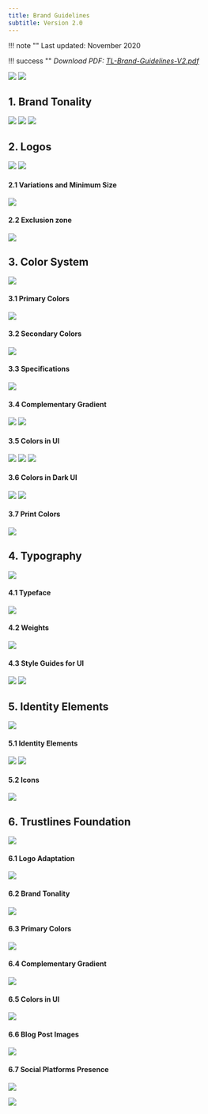 ```yaml
---
title: Brand Guidelines
subtitle: Version 2.0
---
```


!!! note ""
    Last updated: November 2020


!!! success ""
    _Download PDF: <a href=" ../../assets/pdf/TL-Brand-Guidelines-V2.pdf" target="_blank">TL-Brand-Guidelines-V2.pdf</a>_

<a href=" ../../assets/images/brand/guidelines/01.png" class="brand_guidelines_link"><img src=" ../../assets/images/brand/guidelines/01.png" class="brand_guidelines_img" /></a>
<a href=" ../../assets/images/brand/guidelines/02.png" class="brand_guidelines_link"><img src=" ../../assets/images/brand/guidelines/02.png" class="brand_guidelines_img" /></a>

## 1. Brand Tonality

<a href=" ../../assets/images/brand/guidelines/03.png" class="brand_guidelines_link"><img src=" ../../assets/images/brand/guidelines/03.png" class="brand_guidelines_img" /></a>
<a href=" ../../assets/images/brand/guidelines/04.png" class="brand_guidelines_link"><img src=" ../../assets/images/brand/guidelines/04.png" class="brand_guidelines_img" /></a>
<a href=" ../../assets/images/brand/guidelines/05.png" class="brand_guidelines_link"><img src=" ../../assets/images/brand/guidelines/05.png" class="brand_guidelines_img" /></a>


## 2. Logos

<a href=" ../../assets/images/brand/guidelines/06.png" class="brand_guidelines_link"><img src=" ../../assets/images/brand/guidelines/06.png" class="brand_guidelines_img" /></a>
<a href=" ../../assets/images/brand/guidelines/07.png" class="brand_guidelines_link"><img src=" ../../assets/images/brand/guidelines/07.png" class="brand_guidelines_img" /></a>

#### 2.1 Variations and Minimum Size

<a href=" ../../assets/images/brand/guidelines/08.png" class="brand_guidelines_link"><img src=" ../../assets/images/brand/guidelines/08.png" class="brand_guidelines_img" /></a>

#### 2.2 Exclusion zone

<a href=" ../../assets/images/brand/guidelines/09.png" class="brand_guidelines_link"><img src=" ../../assets/images/brand/guidelines/09.png" class="brand_guidelines_img" /></a>


## 3. Color System

<a href=" ../../assets/images/brand/guidelines/10.png" class="brand_guidelines_link"><img src=" ../../assets/images/brand/guidelines/10.png" class="brand_guidelines_img" /></a>

#### 3.1 Primary Colors

<a href=" ../../assets/images/brand/guidelines/11.png" class="brand_guidelines_link"><img src=" ../../assets/images/brand/guidelines/11.png" class="brand_guidelines_img" /></a>

#### 3.2 Secondary Colors

<a href=" ../../assets/images/brand/guidelines/12.png" class="brand_guidelines_link"><img src=" ../../assets/images/brand/guidelines/12.png" class="brand_guidelines_img" /></a>

#### 3.3 Specifications

<a href=" ../../assets/images/brand/guidelines/13.png" class="brand_guidelines_link"><img src=" ../../assets/images/brand/guidelines/13.png" class="brand_guidelines_img" /></a>

#### 3.4 Complementary Gradient

<a href=" ../../assets/images/brand/guidelines/14.png" class="brand_guidelines_link"><img src=" ../../assets/images/brand/guidelines/14.png" class="brand_guidelines_img" /></a>
<a href=" ../../assets/images/brand/guidelines/15.png" class="brand_guidelines_link"><img src=" ../../assets/images/brand/guidelines/15.png" class="brand_guidelines_img" /></a>

#### 3.5 Colors in UI

<a href=" ../../assets/images/brand/guidelines/16.png" class="brand_guidelines_link"><img src=" ../../assets/images/brand/guidelines/16.png" class="brand_guidelines_img" /></a>
<a href=" ../../assets/images/brand/guidelines/17.png" class="brand_guidelines_link"><img src=" ../../assets/images/brand/guidelines/17.png" class="brand_guidelines_img" /></a>
<a href=" ../../assets/images/brand/guidelines/17.5.png" class="brand_guidelines_link"><img src=" ../../assets/images/brand/guidelines/17.5.png" class="brand_guidelines_img" /></a>

#### 3.6 Colors in Dark UI

<a href=" ../../assets/images/brand/guidelines/18.png" class="brand_guidelines_link"><img src=" ../../assets/images/brand/guidelines/18.png" class="brand_guidelines_img" /></a>
<a href=" ../../assets/images/brand/guidelines/19.png" class="brand_guidelines_link"><img src=" ../../assets/images/brand/guidelines/19.png" class="brand_guidelines_img" /></a>

#### 3.7 Print Colors

<a href=" ../../assets/images/brand/guidelines/20.png" class="brand_guidelines_link"><img src=" ../../assets/images/brand/guidelines/20.png" class="brand_guidelines_img" /></a>


## 4. Typography

<a href=" ../../assets/images/brand/guidelines/21.png" class="brand_guidelines_link"><img src=" ../../assets/images/brand/guidelines/21.png" class="brand_guidelines_img" /></a>

#### 4.1 Typeface

<a href=" ../../assets/images/brand/guidelines/22.png" class="brand_guidelines_link"><img src=" ../../assets/images/brand/guidelines/22.png" class="brand_guidelines_img" /></a>

#### 4.2 Weights

<a href=" ../../assets/images/brand/guidelines/23.png" class="brand_guidelines_link"><img src=" ../../assets/images/brand/guidelines/23.png" class="brand_guidelines_img" /></a>

#### 4.3 Style Guides for UI

<a href=" ../../assets/images/brand/guidelines/24.png" class="brand_guidelines_link"><img src=" ../../assets/images/brand/guidelines/24.png" class="brand_guidelines_img" /></a>
<a href=" ../../assets/images/brand/guidelines/25.png" class="brand_guidelines_link"><img src=" ../../assets/images/brand/guidelines/25.png" class="brand_guidelines_img" /></a>


## 5. Identity Elements

<a href=" ../../assets/images/brand/guidelines/26.png" class="brand_guidelines_link"><img src=" ../../assets/images/brand/guidelines/26.png" class="brand_guidelines_img" /></a>

#### 5.1 Identity Elements

<a href=" ../../assets/images/brand/guidelines/27.png" class="brand_guidelines_link"><img src=" ../../assets/images/brand/guidelines/27.png" class="brand_guidelines_img" /></a>
<a href=" ../../assets/images/brand/guidelines/28.png" class="brand_guidelines_link"><img src=" ../../assets/images/brand/guidelines/28.png" class="brand_guidelines_img" /></a>

#### 5.2 Icons

<a href=" ../../assets/images/brand/guidelines/29.png" class="brand_guidelines_link"><img src=" ../../assets/images/brand/guidelines/29.png" class="brand_guidelines_img" /></a>


## 6. Trustlines Foundation

<a href=" ../../assets/images/brand/guidelines/30.png" class="brand_guidelines_link"><img src=" ../../assets/images/brand/guidelines/30.png" class="brand_guidelines_img" /></a>

#### 6.1 Logo Adaptation

<a href=" ../../assets/images/brand/guidelines/31.png" class="brand_guidelines_link"><img src=" ../../assets/images/brand/guidelines/31.png" class="brand_guidelines_img" /></a>

#### 6.2 Brand Tonality

<a href=" ../../assets/images/brand/guidelines/32.png" class="brand_guidelines_link"><img src=" ../../assets/images/brand/guidelines/32.png" class="brand_guidelines_img" /></a>

#### 6.3 Primary Colors

<a href=" ../../assets/images/brand/guidelines/33.png" class="brand_guidelines_link"><img src=" ../../assets/images/brand/guidelines/33.png" class="brand_guidelines_img" /></a>

#### 6.4 Complementary Gradient

<a href=" ../../assets/images/brand/guidelines/34.png" class="brand_guidelines_link"><img src=" ../../assets/images/brand/guidelines/34.png" class="brand_guidelines_img" /></a>

#### 6.5 Colors in UI

<a href=" ../../assets/images/brand/guidelines/35.png" class="brand_guidelines_link"><img src=" ../../assets/images/brand/guidelines/35.png" class="brand_guidelines_img" /></a>

#### 6.6 Blog Post Images

<a href=" ../../assets/images/brand/guidelines/36.png" class="brand_guidelines_link"><img src=" ../../assets/images/brand/guidelines/36.png" class="brand_guidelines_img" /></a>

#### 6.7 Social Platforms Presence

<a href=" ../../assets/images/brand/guidelines/37.png" class="brand_guidelines_link"><img src=" ../../assets/images/brand/guidelines/37.png" class="brand_guidelines_img" /></a>


<a href=" ../../assets/images/brand/guidelines/38.png" class="brand_guidelines_link"><img src=" ../../assets/images/brand/guidelines/38.png" class="brand_guidelines_img" /></a>

